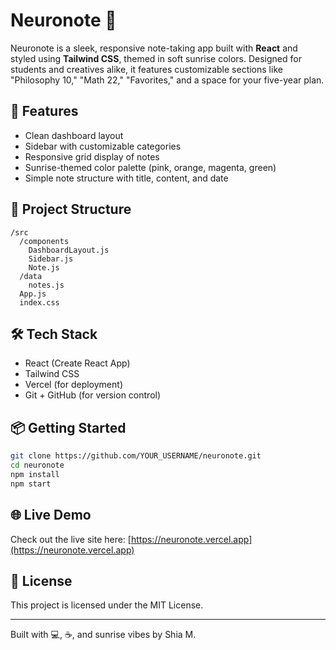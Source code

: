 # Neuronote 🧠

Neuronote is a sleek, responsive note-taking app built with **React** and styled using **Tailwind CSS**, themed in soft sunrise colors. Designed for students and creatives alike, it features customizable sections like "Philosophy 10," "Math 22," "Favorites," and a space for your five-year plan.

## 🚀 Features

- Clean dashboard layout
- Sidebar with customizable categories
- Responsive grid display of notes
- Sunrise-themed color palette (pink, orange, magenta, green)
- Simple note structure with title, content, and date

## 📁 Project Structure

```
/src
  /components
    DashboardLayout.js
    Sidebar.js
    Note.js
  /data
    notes.js
  App.js
  index.css
```

## 🛠 Tech Stack
- React (Create React App)
- Tailwind CSS
- Vercel (for deployment)
- Git + GitHub (for version control)

## 📦 Getting Started

```bash
git clone https://github.com/YOUR_USERNAME/neuronote.git
cd neuronote
npm install
npm start
```

## 🌐 Live Demo

Check out the live site here: [https://neuronote.vercel.app](https://neuronote.vercel.app)

## 📝 License
This project is licensed under the MIT License.

---
Built with 💻, ☕, and sunrise vibes by Shia M.

